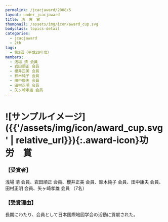 ```yaml
---
permalink: /jcacjaward/2008/5
layout: under_jcacjaward
title: 功　労　賞
thumbnail: /assets/img/icon/award_cup.svg
bodyclass: topics-detail
categories:
  - jcacjaward
  - 2th
tags:
  - 第2回（平成20年度）
members:
  - 浅場 清 会員
  - 岩田順正 会員
  - 櫻井正美 会員
  - 鈴木純子 会員
  - 田中康夫 会員
  - 田村正明 会員
  - 矢ヶ崎孝雄 会員
---
```


# ![サンプルイメージ]({{'/assets/img/icon/award_cup.svg' | relative_url}}){:.award-icon}功　労　賞

### 【受賞者】

浅場 清 会員、岩田順正 会員、櫻井正美 会員、鈴木純子 会員、田中康夫 会員、田村正明 会員、矢ヶ崎孝雄 会員 （7名）

### 【受賞理由】

長期にわたり、会員として日本国際地図学会の活動に貢献された。
